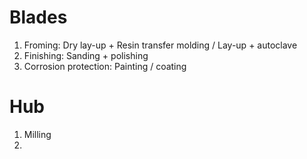 # Blades
1. Froming: Dry lay-up + Resin transfer molding / Lay-up + autoclave
2. Finishing: Sanding + polishing
3. Corrosion protection: Painting / coating

# Hub
1. Milling
2. 